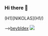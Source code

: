 ### Hi there 👋

<!--
**Kazamibird/kazamibird** is a ✨ _special_ ✨ repository because its `README.md` (this file) appears on your GitHub profile.

Here are some ideas to get you started:

- 🔭 I’m currently working on ...
- 🌱 I’m currently learning ...
- 👯 I’m looking to collaborate on ...
- 🤔 I’m looking for help with ...
- 💬 Ask me about ...
- 📫 How to reach me: ...
- 😄 Pronouns: ...
- ⚡ Fun fact: ...
-->(H1)[NIKOLAS](H1/)
-->[beybldex](https://www.google.com/imgres?imgurl=https%3A%2F%2Fm.media-amazon.com%2Fimages%2FI%2F61fpYyCip3L.jpg&tbnid=Id-pnY8qWH5eFM&vet=12ahUKEwjwhZPZwrGAAxXDkZUCHd9vDDUQMygCegUIARCgAQ..i&imgrefurl=https%3A%2F%2Fwww.amazon.in%2FBEYBLADE-Beyblade-BX-05-Booster-Wizard%2Fdp%2FB0C52ZRXBD&docid=lDKR_E99bqolGM&w=1100&h=1100&q=beyblade%20x&ved=2ahUKEwjwhZPZwrGAAxXDkZUCHd9vDDUQMygCegUIARCgAQ)
![](https://img.shields.io/badge/JavaScript-323330?style=for-the-badge&logo=javascript&logoColor=F7DF1E)
